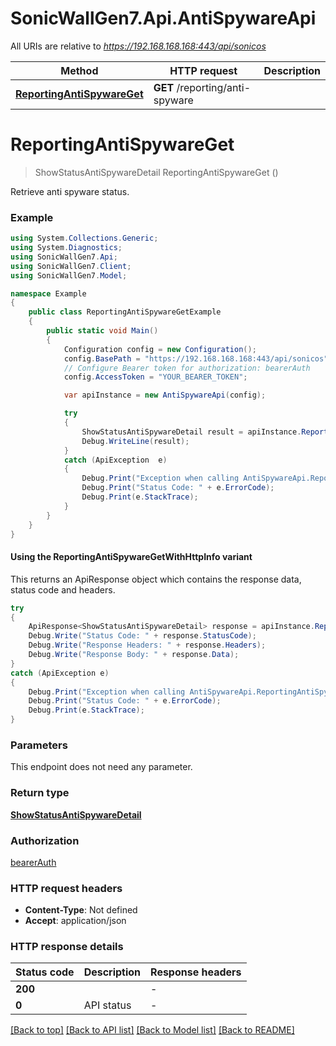 # SonicWallGen7.Api.AntiSpywareApi

All URIs are relative to *https://192.168.168.168:443/api/sonicos*

| Method | HTTP request | Description |
|--------|--------------|-------------|
| [**ReportingAntiSpywareGet**](AntiSpywareApi.md#reportingantispywareget) | **GET** /reporting/anti-spyware |  |

<a id="reportingantispywareget"></a>
# **ReportingAntiSpywareGet**
> ShowStatusAntiSpywareDetail ReportingAntiSpywareGet ()



Retrieve anti spyware status.

### Example
```csharp
using System.Collections.Generic;
using System.Diagnostics;
using SonicWallGen7.Api;
using SonicWallGen7.Client;
using SonicWallGen7.Model;

namespace Example
{
    public class ReportingAntiSpywareGetExample
    {
        public static void Main()
        {
            Configuration config = new Configuration();
            config.BasePath = "https://192.168.168.168:443/api/sonicos";
            // Configure Bearer token for authorization: bearerAuth
            config.AccessToken = "YOUR_BEARER_TOKEN";

            var apiInstance = new AntiSpywareApi(config);

            try
            {
                ShowStatusAntiSpywareDetail result = apiInstance.ReportingAntiSpywareGet();
                Debug.WriteLine(result);
            }
            catch (ApiException  e)
            {
                Debug.Print("Exception when calling AntiSpywareApi.ReportingAntiSpywareGet: " + e.Message);
                Debug.Print("Status Code: " + e.ErrorCode);
                Debug.Print(e.StackTrace);
            }
        }
    }
}
```

#### Using the ReportingAntiSpywareGetWithHttpInfo variant
This returns an ApiResponse object which contains the response data, status code and headers.

```csharp
try
{
    ApiResponse<ShowStatusAntiSpywareDetail> response = apiInstance.ReportingAntiSpywareGetWithHttpInfo();
    Debug.Write("Status Code: " + response.StatusCode);
    Debug.Write("Response Headers: " + response.Headers);
    Debug.Write("Response Body: " + response.Data);
}
catch (ApiException e)
{
    Debug.Print("Exception when calling AntiSpywareApi.ReportingAntiSpywareGetWithHttpInfo: " + e.Message);
    Debug.Print("Status Code: " + e.ErrorCode);
    Debug.Print(e.StackTrace);
}
```

### Parameters
This endpoint does not need any parameter.
### Return type

[**ShowStatusAntiSpywareDetail**](ShowStatusAntiSpywareDetail.md)

### Authorization

[bearerAuth](../README.md#bearerAuth)

### HTTP request headers

 - **Content-Type**: Not defined
 - **Accept**: application/json


### HTTP response details
| Status code | Description | Response headers |
|-------------|-------------|------------------|
| **200** |  |  -  |
| **0** | API status |  -  |

[[Back to top]](#) [[Back to API list]](../README.md#documentation-for-api-endpoints) [[Back to Model list]](../README.md#documentation-for-models) [[Back to README]](../README.md)

